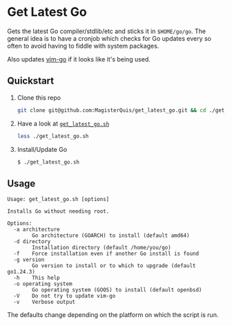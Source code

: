 Get Latest Go
=============
Gets the latest Go compiler/stdlib/etc and sticks it in `$HOME/go/go`.  The
general idea is to have a cronjob which checks for Go updates every so often
to avoid having to fiddle with system packages.

Also updates [vim-go](https://github.com/fatih/vim-go) if it looks like it's
being used.

Quickstart
----------
1. Clone this repo
   ```sh
   git clone git@github.com:MagisterQuis/get_latest_go.git && cd ./get_latest_go
   ```
2. Have a look at [`get_latest_go.sh`](./get_latest_go.sh)
   ```sh
   less ./get_latest_go.sh
   ```
3. Install/Update Go
   ```sh
   $ ./get_latest_go.sh
   ```

Usage
-----
```
Usage: get_latest_go.sh [options]

Installs Go without needing root.

Options:
  -a architecture
        Go architecture (GOARCH) to install (default amd64)
  -d directory
        Installation directory (default /home/you/go)
  -f    Force installation even if another Go install is found
  -g version
        Go version to install or to which to upgrade (default go1.24.3)
  -h    This help
  -o operating system
        Go operating system (GOOS) to install (default openbsd)
  -V    Do not try to update vim-go
  -v    Verbose output
```

The defaults change depending on the platform on which the script is run.
